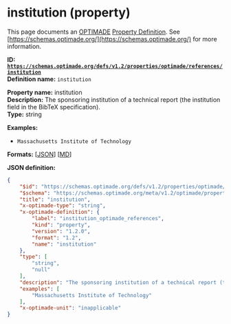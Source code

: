 # institution (property)

This page documents an [OPTIMADE](https://www.optimade.org/) [Property Definition](https://schemas.optimade.org/#definitions). See [https://schemas.optimade.org/](https://schemas.optimade.org/) for more information.

**ID: [`https://schemas.optimade.org/defs/v1.2/properties/optimade/references/institution`](https://schemas.optimade.org/defs/v1.2/properties/optimade/references/institution.md)**  
**Definition name:** `institution`

**Property name:** institution  
**Description:** The sponsoring institution of a technical report (the institution field in the BibTeX specification).  
**Type:** string  



**Examples:**

- `Massachusetts Institute of Technology`

**Formats:** [[JSON](institution.json)] [[MD](institution.md)]

**JSON definition:**

``` json
{
    "$id": "https://schemas.optimade.org/defs/v1.2/properties/optimade/references/institution",
    "$schema": "https://schemas.optimade.org/meta/v1.2/optimade/property_definition.json",
    "title": "institution",
    "x-optimade-type": "string",
    "x-optimade-definition": {
        "label": "institution_optimade_references",
        "kind": "property",
        "version": "1.2.0",
        "format": "1.2",
        "name": "institution"
    },
    "type": [
        "string",
        "null"
    ],
    "description": "The sponsoring institution of a technical report (the institution field in the BibTeX specification).",
    "examples": [
        "Massachusetts Institute of Technology"
    ],
    "x-optimade-unit": "inapplicable"
}
```